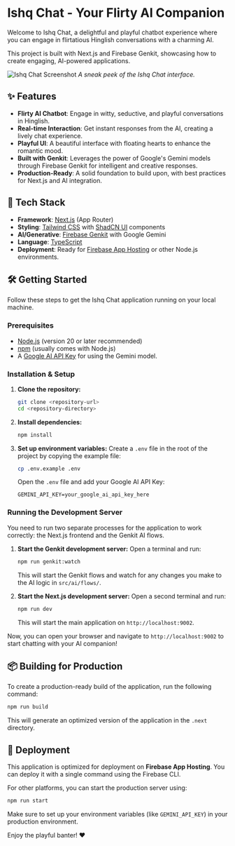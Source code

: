 # Ishq Chat - Your Flirty AI Companion

Welcome to Ishq Chat, a delightful and playful chatbot experience where you can engage in flirtatious Hinglish conversations with a charming AI.

This project is built with Next.js and Firebase Genkit, showcasing how to create engaging, AI-powered applications.

![Ishq Chat Screenshot](https://placehold.co/800x600.png?text=Ishq+Chat+UI)
*A sneak peek of the Ishq Chat interface.*

## ✨ Features

- **Flirty AI Chatbot**: Engage in witty, seductive, and playful conversations in Hinglish.
- **Real-time Interaction**: Get instant responses from the AI, creating a lively chat experience.
- **Playful UI**: A beautiful interface with floating hearts to enhance the romantic mood.
- **Built with Genkit**: Leverages the power of Google's Gemini models through Firebase Genkit for intelligent and creative responses.
- **Production-Ready**: A solid foundation to build upon, with best practices for Next.js and AI integration.

## 🚀 Tech Stack

- **Framework**: [Next.js](https://nextjs.org/) (App Router)
- **Styling**: [Tailwind CSS](https://tailwindcss.com/) with [ShadCN UI](https://ui.shadcn.com/) components
- **AI/Generative**: [Firebase Genkit](https://firebase.google.com/docs/genkit) with Google Gemini
- **Language**: [TypeScript](https://www.typescriptlang.org/)
- **Deployment**: Ready for [Firebase App Hosting](https://firebase.google.com/docs/app-hosting) or other Node.js environments.

## 🛠️ Getting Started

Follow these steps to get the Ishq Chat application running on your local machine.

### Prerequisites

- [Node.js](https://nodejs.org/) (version 20 or later recommended)
- [npm](https://www.npmjs.com/) (usually comes with Node.js)
- A [Google AI API Key](https://ai.google.dev/) for using the Gemini model.

### Installation & Setup

1.  **Clone the repository:**
    ```bash
    git clone <repository-url>
    cd <repository-directory>
    ```

2.  **Install dependencies:**
    ```bash
    npm install
    ```

3.  **Set up environment variables:**
    Create a `.env` file in the root of the project by copying the example file:
    ```bash
    cp .env.example .env
    ```
    Open the `.env` file and add your Google AI API Key:
    ```
    GEMINI_API_KEY=your_google_ai_api_key_here
    ```

### Running the Development Server

You need to run two separate processes for the application to work correctly: the Next.js frontend and the Genkit AI flows.

1.  **Start the Genkit development server:**
    Open a terminal and run:
    ```bash
    npm run genkit:watch
    ```
    This will start the Genkit flows and watch for any changes you make to the AI logic in `src/ai/flows/`.

2.  **Start the Next.js development server:**
    Open a second terminal and run:
    ```bash
    npm run dev
    ```
    This will start the main application on `http://localhost:9002`.

Now, you can open your browser and navigate to `http://localhost:9002` to start chatting with your AI companion!

## 📦 Building for Production

To create a production-ready build of the application, run the following command:

```bash
npm run build
```

This will generate an optimized version of the application in the `.next` directory.

## 🚀 Deployment

This application is optimized for deployment on **Firebase App Hosting**. You can deploy it with a single command using the Firebase CLI.

For other platforms, you can start the production server using:
```bash
npm run start
```

Make sure to set up your environment variables (like `GEMINI_API_KEY`) in your production environment.

Enjoy the playful banter! ❤️
